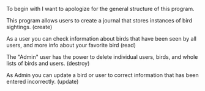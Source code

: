 To begin with I want to apologize for the general structure of this program.

This program allows users to create a journal that stores instances of bird sightings. (create)

As a user you can check information about birds that have been seen by all users, and more info about your favorite bird (read)

The "Admin" user has the power to delete individual users, birds, and whole lists of birds and users. (destroy)

As Admin you can update a bird or user to correct information that has been entered incorrectly. (update)
